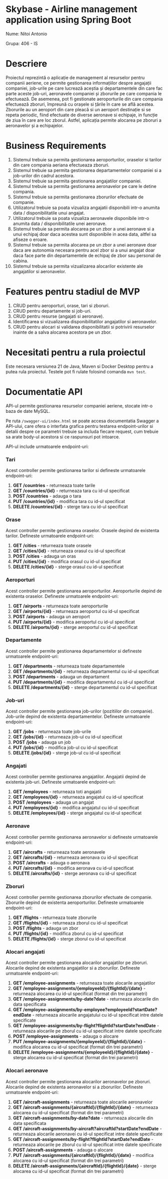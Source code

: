 # Skybase - Airline management application using Spring Boot

Nume: Nitoi Antonio

Grupa: 406 - IS

# Descriere

Proiectul reprezintă o aplicație de management al resurselor pentru companii aeriene, ce permite gestionarea informațiilor despre angajații companiei, job-urile pe care lucrează aceștia și departamentele din care fac parte aceste job-uri, aeronavele companiei și zborurile pe care compania le efectuează. De asemenea, pot fi gestionate aeroporturile din care compania efectuează zboruri, împreună cu orașele si țările în care se află acestea. Zborurile au un aeroport din care pleacă si un aeroport destinație si se repeta periodic, fiind efectuate de diverse aeronave si echipaje, in funcție de ziua în care are loc zborul. Astfel, aplicația permite alocarea pe zboruri a aeronavelor și a echipajelor.

# Business Requirements

1. Sistemul trebuie sa permita gestionarea aeroporturilor, oraselor si tarilor din care compania aeriana efectueaza zboruri.
2. Sistemul trebuie sa permita gestionarea departamentelor companiei si a job-urilor din cadrul acestora.
3. Sistemul trebuie sa permita gestionarea angajatilor companiei.
4. Sistemul trebuie sa permita gestionarea aeronavelor pe care le detine compania.
5. Sistemul trebuie sa permita gestionarea zborurilor efectuate de companie.
6. Utilizatorul trebuie sa poata vizualiza angajatii disponibili intr-o anumita data / disponibilitatile unui angajat.
7. Utilizatorul trebuie sa poata vizualiza aeronavele disponibile intr-o anumita data / disponibilitatile unei aeronave.
8. Sistemul trebuie sa permita alocarea pe un zbor a unei aeronave si a unui echipaj doar daca acestea sunt disponibile in acea data, altfel sa afiseze o eroare.
9. Sistemul trebuie sa permita alocarea pe un zbor a unei aeronave doar daca are autonomia necesara pentru acel zbor si a unui angajat doar daca face parte din departamentele de echipaj de zbor sau personal de cabina.
10. Sistemul trebuie sa permita vizualizarea alocarilor existente ale angajatilor si aeronavelor.

# Features pentru stadiul de MVP

1. CRUD pentru aeroporturi, orase, tari si zboruri.
2. CRUD pentru departamente si job-uri.
3. CRUD pentru resurse (angajati si aeronave).
4. Identificarea si vizualizarea disponibilitatilor angajatilor si aeronavelor.
5. CRUD pentru alocari si validarea disponibilitatii si potrivirii resurselor inainte de a salva alocarea acestora pe un zbor.

# Necesitati pentru a rula proiectul

Este necesara versiunea 21 de Java, Maven si Docker Desktop pentru a putea rula proiectul. Testele pot fi rulate folosind comanda ```mvn test```.

# Documentatie API

API-ul permite gestionarea resurselor companiei aeriene, stocate intr-o baza de date MySQL.

Pe ruta ```/swagger-ui/index.html``` se poate accesa documentatia Swagger a API-ului, care ofera o interfata grafica pentru testarea endpoint-urilor si detalii despre ce parametri trebuie sa includa fiecare request, cum trebuie sa arate body-ul acestora si ce raspunsuri pot intoarce.

API-ul include urmatoarele endpoint-uri:

### Tari

Acest controller permite gestionarea tarilor si defineste urmatoarele endpoint-uri:

1. **GET /countries** - returneaza toate tarile
2. **GET /countries/{id}** - returneaza tara cu id-ul specificat
3. **POST /countries** - adauga o tara
4. **PUT /countries/{id}** - modifica tara cu id-ul specificat
5. **DELETE /countries/{id}** - sterge tara cu id-ul specificat

### Orase

Acest controller permite gestionarea oraselor. Orasele depind de existenta tarilor. Defineste urmatoarele endpoint-uri:

1. **GET /cities** - returneaza toate orasele
2. **GET /cities/{id}** - returneaza orasul cu id-ul specificat
3. **POST /cities** - adauga un oras
4. **PUT /cities/{id}** - modifica orasul cu id-ul specificat
5. **DELETE /cities/{id}** - sterge orasul cu id-ul specificat

### Aeroporturi

Acest controller permite gestionarea aeroporturilor. Aeroporturile depind de existenta oraselor. Defineste urmatoarele endpoint-uri:

1. **GET /airports** - returneaza toate aeroporturile
2. **GET /airports/{id}** - returneaza aeroportul cu id-ul specificat
3. **POST /airports** - adauga un aeroport
4. **PUT /airports/{id}** - modifica aeroportul cu id-ul specificat
5. **DELETE /airports/{id}** - sterge aeroportul cu id-ul specificat

### Departamente

Acest controller permite gestionarea departamentelor si defineste urmatoarele endpoint-uri:

1. **GET /departments** - returneaza toate departamentele
2. **GET /departments/{id}** - returneaza departamentul cu id-ul specificat
3. **POST /departments** - adauga un departament
4. **PUT /departments/{id}** - modifica departamentul cu id-ul specificat
5. **DELETE /departments/{id}** - sterge departamentul cu id-ul specificat

### Job-uri

Acest controller permite gestionarea job-urilor (pozitiilor din companie). Job-urile depind de existenta departamentelor. Defineste urmatoarele endpoint-uri:

1. **GET /jobs** - returneaza toate job-urile
2. **GET /jobs/{id}** - returneaza job-ul cu id-ul specificat
3. **POST /jobs** - adauga un job
4. **PUT /jobs/{id}** - modifica job-ul cu id-ul specificat
5. **DELETE /jobs/{id}** - sterge job-ul cu id-ul specificat

### Angajati

Acest controller permite gestionarea angajatilor. Angajatii depind de existenta job-uri. Defineste urmatoarele endpoint-uri:

1. **GET /employees** - returneaza toti angajatii
2. **GET /employees/{id}** - returneaza angajatul cu id-ul specificat
3. **POST /employees** - adauga un angajat
4. **PUT /employees/{id}** - modifica angajatul cu id-ul specificat
5. **DELETE /employees/{id}** - sterge angajatul cu id-ul specificat

### Aeronave

Acest controller permite gestionarea aeronavelor si defineste urmatoarele endpoint-uri:

1. **GET /aircrafts** - returneaza toate aeronavele
2. **GET /aircrafts/{id}** - returneaza aeronava cu id-ul specificat
3. **POST /aircrafts** - adauga o aeronava
4. **PUT /aircrafts/{id}** - modifica aeronava cu id-ul specificat
5. **DELETE /aircrafts/{id}** - sterge aeronava cu id-ul specificat

### Zboruri

Acest controller permite gestionarea zborurilor efectuate de companie. Zborurile depind de existenta aeroporturilor. Defineste urmatoarele endpoint-uri:

1. **GET /flights** - returneaza toate zborurile
2. **GET /flights/{id}** - returneaza zborul cu id-ul specificat
3. **POST /flights** - adauga un zbor
4. **PUT /flights/{id}** - modifica zborul cu id-ul specificat
5. **DELETE /flights/{id}** - sterge zborul cu id-ul specificat

### Alocari angajati

Acest controller permite gestionarea alocarilor angajatilor pe zboruri. Alocarile depind de existenta angajatilor si a zborurilor. Defineste urmatoarele endpoint-uri:

1. **GET /employee-assignments** - returneaza toate alocarile angajatilor
2. **GET /employee-assignments/{employeeId}/{flightId}/{date}** - returneaza alocarea cu id-ul specificat (format din trei parametri)
3. **GET /employee-assignments/by-date?date** - returneaza alocarile din data specificata
4. **GET /employee-assignments/by-employee?employeeId?startDate?endDate** - returneaza alocarile angajatului cu id-ul specificat intre datele specificate
5. **GET /employee-assignments/by-flight?flightId?startDate?endDate** - returneaza alocarile pe zborul cu id-ul specificat intre datele specificate
6. **POST /employee-assignments** - adauga o alocare
7. **PUT /employee-assignments/{employeeId}/{flightId}/{date}** - modifica alocarea cu id-ul specificat (format din trei parametri)
8. **DELETE /employee-assignments/{employeeId}/{flightId}/{date}** - sterge alocarea cu id-ul specificat (format din trei parametri)

### Alocari aeronave

Acest controller permite gestionarea alocarilor aeronavelor pe zboruri. Alocarile depind de existenta aeronavelor si a zborurilor. Defineste urmatoarele endpoint-uri:

1. **GET /aircraft-assignments** - returneaza toate alocarile aeronavelor
2. **GET /aircraft-assignments/{aircraftId}/{flightId}/{date}** - returneaza alocarea cu id-ul specificat (format din trei parametri)
3. **GET /aircraft-assignments/by-date?date** - returneaza alocarile din data specificata
4. **GET /aircraft-assignments/by-aircraft?aircraftId?startDate?endDate** - returneaza alocarile aeronavei cu id-ul specificat intre datele specificate
5. **GET /aircraft-assignments/by-flight?flightId?startDate?endDate** - returneaza alocarile pe zborul cu id-ul specificat intre datele specificate
6. **POST /aircraft-assignments** - adauga o alocare
7. **PUT /aircraft-assignments/{aircraftId}/{flightId}/{date}** - modifica alocarea cu id-ul specificat (format din trei parametri)
8. **DELETE /aircraft-assignments/{aircraftId}/{flightId}/{date}** - sterge alocarea cu id-ul specificat (format din trei parametri)

